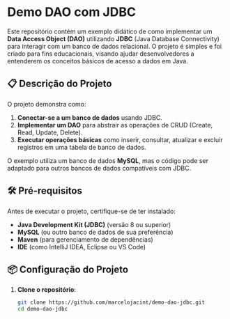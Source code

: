 # Demo DAO com JDBC

Este repositório contém um exemplo didático de como implementar um **Data Access Object (DAO)** utilizando **JDBC** (Java Database Connectivity) para interagir com um banco de dados relacional. O projeto é simples e foi criado para fins educacionais, visando ajudar desenvolvedores a entenderem os conceitos básicos de acesso a dados em Java.

## 📋 Descrição do Projeto

O projeto demonstra como:

1. **Conectar-se a um banco de dados** usando JDBC.
2. **Implementar um DAO** para abstrair as operações de CRUD (Create, Read, Update, Delete).
3. **Executar operações básicas** como inserir, consultar, atualizar e excluir registros em uma tabela de banco de dados.

O exemplo utiliza um banco de dados **MySQL**, mas o código pode ser adaptado para outros bancos de dados compatíveis com JDBC.

## 🛠️ Pré-requisitos

Antes de executar o projeto, certifique-se de ter instalado:

- **Java Development Kit (JDBC)** (versão 8 ou superior)
- **MySQL** (ou outro banco de dados de sua preferência)
- **Maven** (para gerenciamento de dependências)
- **IDE** (como IntelliJ IDEA, Eclipse ou VS Code)

## 📦 Configuração do Projeto

1. **Clone o repositório**:

   ```bash
   git clone https://github.com/marcelojacint/demo-dao-jdbc.git
   cd demo-dao-jdbc